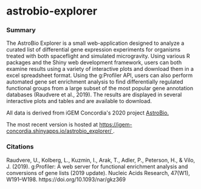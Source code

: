 # astrobio-explorer

<h3>Summary</h3>

<p>The AstroBio Explorer is a small web-application designed to analyze a curated list of differential gene expression experiments for organisms treated with both spaceflight and simulated microgravity. Using various R packages and the Shiny web development framework, users can both examine results using a variety of interactive plots and download them in a excel spreadsheet format. Using the g:Profiler API, users can also perform automated gene set enrichment analysis to find differentially regulated functional groups from a large subset of the most popular gene annotation databases (Raudvere et al., 2019). The results are displayed in several interactive plots and tables and are available to download.</p>

<p>All data is derived from iGEM Concordia's 2020 project <a href="https://2020.igem.org/Team:Concordia-Montreal">AstroBio.</a></p> 

<p>The most recent version is hosted at <a href="https://igem-concordia.shinyapps.io/astrobio_explorer/"> https://igem-concordia.shinyapps.io/astrobio_explorer/ </a>.</p>


<h3> Citations </h3>
<p>Raudvere, U., Kolberg, L., Kuzmin, I., Arak, T., Adler, P., Peterson, H., & Vilo, J. (2019). g:Profiler: A web server for functional enrichment analysis and conversions of gene lists (2019 update). Nucleic Acids Research, 47(W1), W191–W198. https://doi.org/10.1093/nar/gkz369<p>

